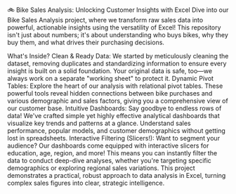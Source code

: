 🚲 Bike Sales Analysis: Unlocking Customer Insights with Excel
Dive into our Bike Sales Analysis project, where we transform raw sales data into powerful, actionable insights using the versatility of Excel! This repository isn't just about numbers; it's about understanding who buys bikes, why they buy them, and what drives their purchasing decisions.

What's Inside?
Clean & Ready Data: We started by meticulously cleaning the dataset, removing duplicates and standardizing information to ensure every insight is built on a solid foundation. Your original data is safe, too—we always work on a separate "working sheet" to protect it.
Dynamic Pivot Tables: Explore the heart of our analysis with relational pivot tables. These powerful tools reveal hidden connections between bike purchases and various demographic and sales factors, giving you a comprehensive view of our customer base.
Intuitive Dashboards: Say goodbye to endless rows of data! We've crafted simple yet highly effective analytical dashboards that visualize key trends and patterns at a glance. Understand sales performance, popular models, and customer demographics without getting lost in spreadsheets.
Interactive Filtering (Slicers!): Want to segment your audience? Our dashboards come equipped with interactive slicers for education, age, region, and more! This means you can instantly filter the data to conduct deep-dive analyses, whether you're targeting specific demographics or exploring regional sales variations.
This project demonstrates a practical, robust approach to data analysis in Excel, turning complex sales figures into clear, strategic intelligence. 
